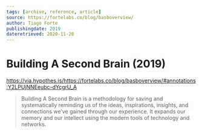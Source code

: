 ```yaml
---
tags: [archive, reference, article]
source: https://fortelabs.co/blog/basboverview/
author: Tiago Forte
publishingdate: 2019
dateretrieved: 2020-11-20
---
```


# Building A Second Brain (2019)

https://via.hypothes.is/https://fortelabs.co/blog/basboverview/#annotations:Y2LPUjNNEeubc-dYcgrU_A

> Building A Second Brain is a methodology for saving and systematically reminding us of the ideas, inspirations, insights, and connections we’ve gained through our experience. It expands our memory and our intellect using the modern tools of technology and networks. 